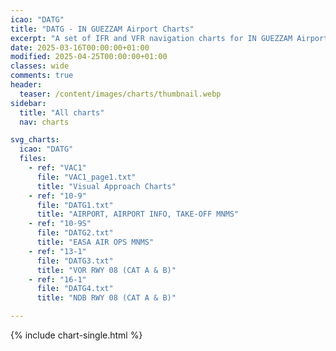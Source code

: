 ```yaml
---
icao: "DATG" 
title: "DATG - IN GUEZZAM Airport Charts"
excerpt: "A set of IFR and VFR navigation charts for IN GUEZZAM Airport"
date: 2025-03-16T00:00:00+01:00
modified: 2025-04-25T00:00:00+01:00
classes: wide
comments: true
header:
  teaser: /content/images/charts/thumbnail.webp
sidebar:
  title: "All charts"
  nav: charts

svg_charts:
  icao: "DATG"
  files:
    - ref: "VAC1"
      file: "VAC1_page1.txt"
      title: "Visual Approach Charts"
    - ref: "10-9"
      file: "DATG1.txt"
      title: "AIRPORT, AIRPORT INFO, TAKE-OFF MNMS"
    - ref: "10-9S"
      file: "DATG2.txt"
      title: "EASA AIR OPS MNMS"
    - ref: "13-1"
      file: "DATG3.txt"
      title: "VOR RWY 08 (CAT A & B)"
    - ref: "16-1"
      file: "DATG4.txt"
      title: "NDB RWY 08 (CAT A & B)"

---
```


{% include chart-single.html %}